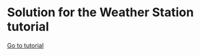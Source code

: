 # Solution for the Weather Station tutorial
[Go to tutorial](https://home.et.utwente.nl/slootenvanf/2024/05/02/python-weather-station-app/)

